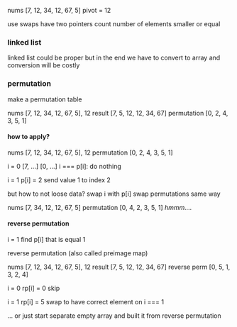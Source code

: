 nums [7, 12, 34, 12, 67, 5]
pivot = 12

use swaps
have two pointers
count number of elements smaller or equal

### linked list
linked list could be proper
but in the end we have to convert to array
and conversion will be costly

### permutation
make a permutation table

nums          [7, 12, 34, 12, 67, 5], 12
result        [7, 5, 12, 12, 34, 67]
permutation   [0, 2, 4, 3, 5, 1]

#### how to apply?
nums          [7, 12, 34, 12, 67, 5], 12
permutation   [0, 2, 4, 3, 5, 1]

i = 0
[7, ...]
[0, ...]
i === p[i]: do nothing

i = 1
p[i] = 2
send value 1 to index 2

but how to not loose data?
swap i with p[i]
swap permutations same way

nums          [7, 34, 12, 12, 67, 5]
permutation   [0, 4, 2, 3, 5, 1]
*hmmm....*

#### reverse permutation
i = 1
find p[i] that is equal 1

reverse permutation
(also called preimage map)

nums          [7, 12, 34, 12, 67, 5], 12
result        [7, 5, 12, 12, 34, 67]
reverse perm  [0, 5, 1, 3, 2, 4]

i = 0
rp[i] = 0
skip

i = 1
rp[i] = 5
swap to have correct element on i === 1

... or just start separate empty array
and built it from reverse permutation

